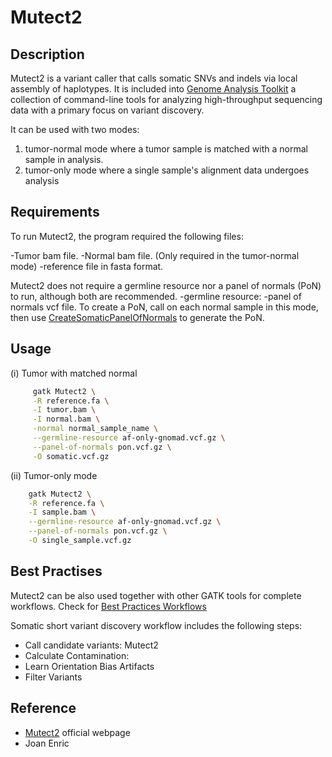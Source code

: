 # Mutect2

## Description

Mutect2 is a variant caller that calls somatic SNVs and indels via local assembly of haplotypes.
It is included into [Genome Analysis Toolkit](https://gatk.broadinstitute.org/hc/en-us/) a collection of command-line tools for analyzing high-throughput sequencing data with a primary focus on variant discovery.

It can be used with two modes:

1. tumor-normal mode where a tumor sample is matched with a normal sample in analysis.
2. tumor-only mode where a single sample's alignment data undergoes analysis

## Requirements

To run Mutect2, the program required the following files:

-Tumor bam file.
-Normal bam file. (Only required in the tumor-normal mode)
-reference file in fasta format.

Mutect2 does not require a germline resource nor a panel of normals (PoN) to run, although both are recommended.
-germline resource:
-panel of normals vcf file. To create a PoN, call on each normal sample in this mode, then use [CreateSomaticPanelOfNormals](https://gatk.broadinstitute.org/hc/en-us/articles/360037227652-CreateSomaticPanelOfNormals-BETA-) to generate the PoN.

## Usage

(i) Tumor with matched normal

```sh
     gatk Mutect2 \
     -R reference.fa \
     -I tumor.bam \
     -I normal.bam \
     -normal normal_sample_name \
     --germline-resource af-only-gnomad.vcf.gz \
     --panel-of-normals pon.vcf.gz \
     -O somatic.vcf.gz
```

(ii) Tumor-only mode

```sh
    gatk Mutect2 \
    -R reference.fa \
    -I sample.bam \
    --germline-resource af-only-gnomad.vcf.gz \
    --panel-of-normals pon.vcf.gz \
    -O single_sample.vcf.gz
```

## Best Practises

Mutect2 can be also used together with other GATK tools for complete workflows.
Check for [Best Practices Workflows](https://gatk.broadinstitute.org/hc/en-us/articles/360035894731-Somatic-short-variant-discovery-SNVs-Indels-)

Somatic short variant discovery workflow includes the following steps:

* Call candidate variants: Mutect2
* Calculate Contamination:
* Learn Orientation Bias Artifacts
* Filter Variants

## Reference

* [Mutect2](https://gatk.broadinstitute.org/hc/en-us/articles/360037593851-Mutect2) official webpage
* Joan Enric
